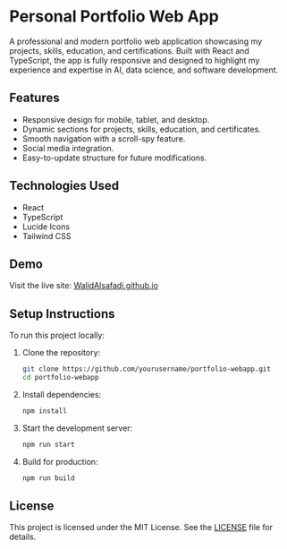 # Personal Portfolio Web App

A professional and modern portfolio web application showcasing my projects, skills, education, and certifications. Built with React and TypeScript, the app is fully responsive and designed to highlight my experience and expertise in AI, data science, and software development.

## Features
- Responsive design for mobile, tablet, and desktop.
- Dynamic sections for projects, skills, education, and certificates.
- Smooth navigation with a scroll-spy feature.
- Social media integration.
- Easy-to-update structure for future modifications.

## Technologies Used
- React
- TypeScript
- Lucide Icons
- Tailwind CSS

## Demo
Visit the live site: [WalidAlsafadi.github.io](https://WalidAlsafadi.github.io)  

## Setup Instructions
To run this project locally:

1. Clone the repository:
   ```bash
   git clone https://github.com/yourusername/portfolio-webapp.git
   cd portfolio-webapp
   ```

2. Install dependencies:
   ```bash
   npm install
   ```

3. Start the development server:
   ```bash
   npm run start
   ```

4. Build for production:
   ```bash
   npm run build
   ```

## License
This project is licensed under the MIT License. See the [LICENSE](LICENSE) file for details.